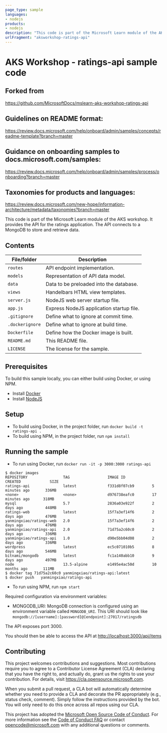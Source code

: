 ```yaml
---
page_type: sample
languages:
- nodejs
products:
- nodejs
description: "This code is part of the Microsoft Learn module of the AKS workshop. It provides the API for the ratings application. The API connects to a MongoDB to store and retrieve data."
urlFragment: "aksworkshop-ratings-api"
---
```


# AKS Workshop - ratings-api sample code

## Forked from 
https://github.com/MicrosoftDocs/mslearn-aks-workshop-ratings-api

## Guidelines on README format: 
https://review.docs.microsoft.com/help/onboard/admin/samples/concepts/readme-template?branch=master

## Guidance on onboarding samples to docs.microsoft.com/samples: 
https://review.docs.microsoft.com/help/onboard/admin/samples/process/onboarding?branch=master

## Taxonomies for products and languages: 
https://review.docs.microsoft.com/new-hope/information-architecture/metadata/taxonomies?branch=master


This code is part of the Microsoft Learn module of the AKS workshop. It provides the API for the ratings application. The API connects to a MongoDB to store and retrieve data.

## Contents

| File/folder       | Description                                |
|-------------------|--------------------------------------------|
| `routes`          | API endpoint implementation.               |
| `models`          | Representation of API data model.          |
| `data`            | Data to be preloaded into the database.    |
| `views`           | Handelbars HTML view templates.            |
| `server.js`       | NodeJS web server startup file.            |
| `app.js`          | Express NodeJS application startup file.   |
| `.gitignore`      | Define what to ignore at commit time.      |
| `.dockerignore`   | Define what to ignore at build time.       |
| `Dockerfile`      | Define how the Docker image is built.      |
| `README.md`       | This README file.                          |
| `LICENSE`         | The license for the sample.                |

## Prerequisites

To build this sample locally, you can either build using Docker, or using NPM.

- Install [Docker](https://www.docker.com/get-started)
- Install [NodeJS](https://nodejs.org/en/download/)

## Setup

- To build using Docker, in the project folder, run `docker build -t ratings-api .`
- To build using NPM, in the project folder, run `npm install`

## Running the sample

- To run using Docker, run `docker run -it -p 3000:3000 ratings-api`

```
$ docker images
REPOSITORY                TAG                 IMAGE ID            CREATED             SIZE
ratings-api               latest              f331d8f07cb9        5 minutes ago       336MB
<none>                    <none>              d976738eafc0        17 minutes ago      318MB
mysql                     5.7                 2836a03e922f        2 days ago          448MB
ratings-web               latest              15f7a3ef14f6        2 days ago          476MB
yanmingxiao/ratings-web   2.0                 15f7a3ef14f6        2 days ago          476MB
yanmingxiao/ratings-api   2.0                 71d75a2c60c0        2 days ago          336MB
yanmingxiao/ratings-api   1.0                 d90e5bb04d08        2 days ago          336MB
wordpress                 latest              ec5c071010b5        8 days ago          546MB
bitnami/mongodb           latest              fc1a140abb10        9 days ago          497MB
node                      13.5-alpine         e1495e4ac50d        10 months ago       111MB
$ docker tag 71d75a2c60c0 yanmingxiao/ratings-api:latest
$ docker push   yanmingxiao/ratings-api
```


- To run using NPM, run `npm start`

Required configuration via environment variables:

- MONGODB_URI: MongoDB connection is configured using an environment variable called `MONGODB_URI`. This URI should look like `mongodb://[username]:[password]@[endpoint]:27017/ratingsdb`

The API exposes port 3000.

You should then be able to access the API at <http://localhost:3000/api/items>

## Contributing

This project welcomes contributions and suggestions.  Most contributions require you to agree to a
Contributor License Agreement (CLA) declaring that you have the right to, and actually do, grant us
the rights to use your contribution. For details, visit https://cla.opensource.microsoft.com.

When you submit a pull request, a CLA bot will automatically determine whether you need to provide
a CLA and decorate the PR appropriately (e.g., status check, comment). Simply follow the instructions
provided by the bot. You will only need to do this once across all repos using our CLA.

This project has adopted the [Microsoft Open Source Code of Conduct](https://opensource.microsoft.com/codeofconduct/).
For more information see the [Code of Conduct FAQ](https://opensource.microsoft.com/codeofconduct/faq/) or
contact [opencode@microsoft.com](mailto:opencode@microsoft.com) with any additional questions or comments.
